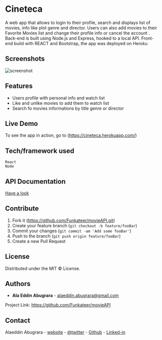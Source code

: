 
# Cineteca
A web app that allows to login to their profile, search and displays list of movies, info like plot genre and director. Users can also add movies to their Favorite Movies list and change their profile info or cancel the account . Back-end is built using Node.js and Express, hooked to a local API. Front-end build with REACT and Bootstrap, the app was deployed on Heroku


## Screenshots
![screenshot](https://alabugrara.com/img/Cineteca-poster.png)


## Features
- Users profile with personal info and watch list
- Like and unlike movies to add them to watch list
- Search fo movies informations by title genre or director


## Live Demo
To see the app in action, go to (https://cineteca.herokuapp.com/)


## Tech/framework used
```
React
Node
```

## API Documentation

[Have a look](https://funkateer.github.io/movie_api/public/documentation)


## Contribute
1. Fork it (<https://github.com/Funkateer/movieAPI.git>)
2. Create your feature branch (`git checkout -b feature/fooBar`)
3. Commit your changes (`git commit -am 'Add some fooBar'`)
4. Push to the branch (`git push origin feature/fooBar`)
5. Create a new Pull Request


## License
Distributed under the MIT ©  License.


## Authors
* **Ala Eddin Abugrara** - alaeddin.abugrara@gmail.com

Project Link: https://github.com/Funkateer/movieAPI


## Contact
Alaeddin Abugrara - [website](http://www.alabugrara.com) - [@twitter](https://twitter.com/twitter_handle) - [Github](https://github.com/Funkateer) - [Linked-in](https://www.linkedin.com/in/al%C3%A0-eddin-abugrara-214ba5115/)


<!-- Markdown links & imgs  -->
